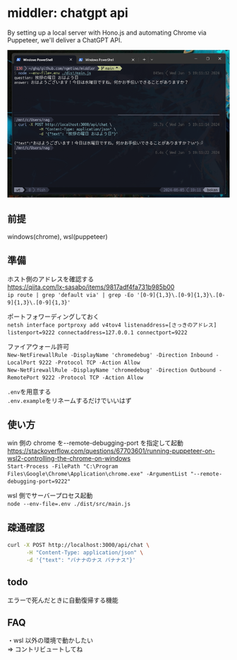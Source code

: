 # middler: chatgpt api

By setting up a local server with Hono.js and automating Chrome via Puppeteer, we'll deliver a ChatGPT API.

![image](./sukusho.png)

## 前提

windows(chrome), wsl(puppeteer)

## 準備

ホスト側のアドレスを確認する  
https://qiita.com/lx-sasabo/items/9817adf4fa731b985b00  
`ip route | grep 'default via' | grep -Eo '[0-9]{1,3}\.[0-9]{1,3}\.[0-9]{1,3}\.[0-9]{1,3}'`

ポートフォワーディングしておく  
`netsh interface portproxy add v4tov4 listenaddress=[さっきのアドレス] listenport=9222 connectaddress=127.0.0.1 connectport=9222`

ファイアウォール許可  
`New-NetFirewallRule -DisplayName 'chromedebug' -Direction Inbound -LocalPort 9222 -Protocol TCP -Action Allow`  
`New-NetFirewallRule -DisplayName 'chromedebug' -Direction Outbound -RemotePort 9222 -Protocol TCP -Action Allow`

`.env`を用意する  
`.env.example`をリネームするだけでいいはず

## 使い方

win 側の chrome を--remote-debugging-port を指定して起動  
https://stackoverflow.com/questions/67703601/running-puppeteer-on-wsl2-controlling-the-chrome-on-windows  
`Start-Process -FilePath "C:\Program Files\Google\Chrome\Application\chrome.exe" -ArgumentList "--remote-debugging-port=9222"`

wsl 側でサーバープロセス起動  
`node --env-file=.env ./dist/src/main.js`

## 疎通確認

```sh
curl -X POST http://localhost:3000/api/chat \
      -H "Content-Type: application/json" \
      -d '{"text": "バナナのナス バナナス"}'
```

## todo

エラーで死んだときに自動復帰する機能

## FAQ

・wsl 以外の環境で動かしたい  
=> コントリビュートしてね
